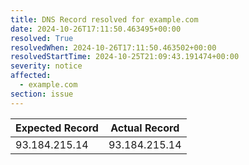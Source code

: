 ```yaml
---
title: DNS Record resolved for example.com
date: 2024-10-26T17:11:50.463495+00:00
resolved: True
resolvedWhen: 2024-10-26T17:11:50.463502+00:00
resolvedStartTime: 2024-10-25T21:09:43.191474+00:00
severity: notice
affected:
  - example.com
section: issue
---
```


| Expected Record  | Actual Record  |
|------------------|----------------|
| 93.184.215.14 | 93.184.215.14 |
